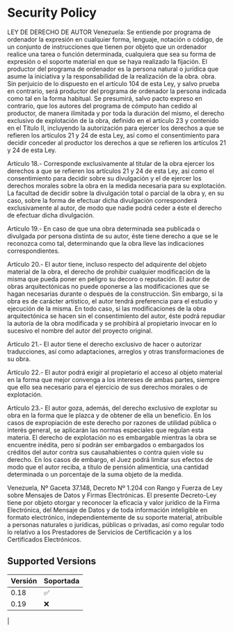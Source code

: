 # Security Policy

LEY DE DERECHO DE AUTOR Venezuela:
Se entiende por programa de ordenador la expresión en cualquier forma, lenguaje, notación o código, de un conjunto de instrucciones que tienen por objeto que un ordenador realice una tarea o función determinada, cualquiera que sea su forma de expresión o el soporte material en que se haya realizado la fijación.
El productor del programa de ordenador es la persona natural o jurídica que asume la iniciativa y la responsabilidad de la realización de la obra.
obra.
Sin perjuicio de lo dispuesto en el artículo 104 de esta Ley, y salvo prueba en contrario, será productor del programa de ordenador la persona indicada como tal en la forma habitual. Se presumirá, salvo pacto expreso en contrario, que los autores del programa de cómputo han cedido al productor, de manera ilimitada y por toda la duración del mismo, el derecho exclusivo de explotación de la obra, definido en el artículo 23 y contenido en el Título II, incluyendo la autorización para ejercer los derechos a que se refieren los artículos 21 y 24 de esta Ley, así como el consentimiento para decidir conceder al productor los derechos a que se refieren los artículos 21 y 24 de esta Ley.

Artículo 18.- Corresponde exclusivamente al titular de la obra ejercer los derechos a que se refieren los artículos 21 y 24 de esta Ley, así como el consentimiento para decidir sobre su divulgación y el de ejercer los derechos morales sobre la obra en la medida necesaria para su explotación.
La facultad de decidir sobre la divulgación total o parcial de la obra y, en su caso, sobre la forma de efectuar dicha divulgación corresponderá exclusivamente al autor, de modo que nadie podrá ceder a éste el derecho de efectuar dicha divulgación.

Artículo 19.- En caso de que una obra determinada sea publicada o divulgada por persona distinta de su autor, éste tiene derecho a que se le reconozca como tal, determinando que la obra lleve las indicaciones correspondientes.

Artículo 20.- El autor tiene, incluso respecto del adquirente del objeto material de la obra, el derecho de prohibir cualquier modificación de la misma que pueda poner en peligro su decoro o reputación.
El autor de obras arquitectónicas no puede oponerse a las modificaciones que se hagan necesarias durante o después de la construcción. Sin embargo, si la obra es de carácter artístico, el autor tendrá preferencia para el estudio y ejecución de la misma.
En todo caso, si las modificaciones de la obra arquitectónica se hacen sin el consentimiento del autor, éste podrá repudiar la autoría de la obra modificada y se prohibirá al propietario invocar en lo sucesivo el nombre del autor del proyecto original.

Artículo 21.- El autor tiene el derecho exclusivo de hacer o autorizar traducciones, así como adaptaciones, arreglos y otras transformaciones de su obra.

Artículo 22.- El autor podrá exigir al propietario el acceso al objeto material en la forma que mejor convenga a los intereses de ambas partes, siempre que ello sea necesario para el ejercicio de sus derechos morales o de explotación.

Artículo 23.- El autor goza, además, del derecho exclusivo de explotar su obra en la forma que le plazca y de obtener de ella un beneficio. En los casos de expropiación de este derecho por razones de utilidad pública o interés general, se aplicarán las normas especiales que regulan esta materia.
El derecho de explotación no es embargable mientras la obra se encuentre inédita, pero sí podrán ser embargados o embargados los créditos del autor contra sus causahabientes o contra quien viole su derecho. En los casos de embargo, el Juez podrá limitar sus efectos de modo que el autor reciba, a título de pensión alimenticia, una cantidad determinada o un porcentaje de la suma objeto de la medida.

Venezuela, Nº Gaceta 37.148, Decreto Nº 1.204 con Rango y Fuerza de Ley sobre Mensajes de Datos y Firmas Electrónicas.
El presente Decreto-Ley tiene por objeto otorgar y reconocer la eficacia y valor jurídico de la Firma Electrónica, del Mensaje de Datos y de toda información inteligible en formato electrónico, independientemente de su soporte material, atribuible a personas naturales o jurídicas, públicas o privadas, así como regular todo lo relativo a los Prestadores de Servicios de Certificación y a los Certificados Electrónicos.

## Supported Versions

| Versión | Soportada |
| ------- | ------------------ |
| 0.18 | :white_check_mark: |
| 0.19 | :x: |
|

